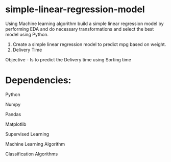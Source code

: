 # simple-linear-regression-model
Using Machine learning algorithm build a simple linear regression model by performing EDA and do necessary transformations and select the best model using Python.
1. Create a simple linear regression model to predict mpg based on weight.
2. Delivery Time 
 
Objective  - Is to predict the Delivery time using Sorting time

# Dependencies:
Python

Numpy

Pandas

Matplotlib

Supervised Learning

Machine Learning Algorithm

Classification Algorithms
